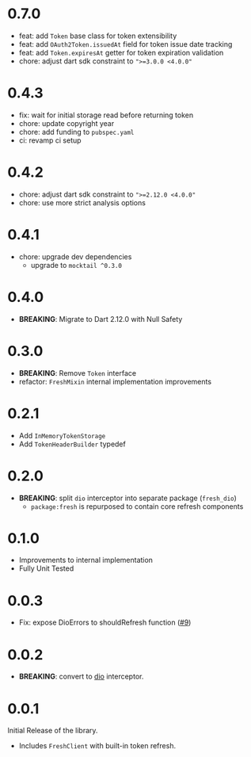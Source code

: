 # 0.7.0

- feat: add `Token` base class for token extensibility
- feat: add `OAuth2Token.issuedAt` field for token issue date tracking  
- feat: add `Token.expiresAt` getter for token expiration validation
- chore: adjust dart sdk constraint to `">=3.0.0 <4.0.0"`

# 0.4.3

- fix: wait for initial storage read before returning token
- chore: update copyright year
- chore: add funding to `pubspec.yaml`
- ci: revamp ci setup

# 0.4.2

- chore: adjust dart sdk constraint to `">=2.12.0 <4.0.0"`
- chore: use more strict analysis options

# 0.4.1

- chore: upgrade dev dependencies
  - upgrade to `mocktail ^0.3.0`

# 0.4.0

- **BREAKING**: Migrate to Dart 2.12.0 with Null Safety

# 0.3.0

- **BREAKING**: Remove `Token` interface
- refactor: `FreshMixin` internal implementation improvements

# 0.2.1

- Add `InMemoryTokenStorage`
- Add `TokenHeaderBuilder` typedef

# 0.2.0

- **BREAKING**: split `dio` interceptor into separate package (`fresh_dio`)
  - `package:fresh` is repurposed to contain core refresh components

# 0.1.0

- Improvements to internal implementation
- Fully Unit Tested

# 0.0.3

- Fix: expose DioErrors to shouldRefresh function ([#9](https://github.com/felangel/fresh/issues/9))

# 0.0.2

- **BREAKING**: convert to [dio](https://pub.dev/packages/dio) interceptor.

# 0.0.1

Initial Release of the library.

- Includes `FreshClient` with built-in token refresh.
